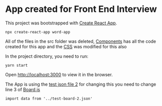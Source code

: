 # App created for Front End Interview

This project was bootstrapped with [Create React App](https://github.com/facebook/create-react-app).

`npx create-react-app word-app`

All of the files in the src folder was deleted, [Components](src/components) has all the code created for this app and the [CSS](src/index.css) was modified for this also

In the project directory, you need to run:

`yarn start`

Open [http://localhost:3000](http://localhost:3000) to view it in the browser.

The App is using the [test json file 2](src/test-board-2.json) for changing this you need to change line 3 of [Board.js](src/components/Board.js)

`import data from '../test-board-2.json'`